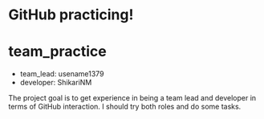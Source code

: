 # GitHub practicing!

# team_practice
* team_lead: usename1379
* developer: ShikariNM

The project goal is to get experience in being a team lead and developer in
terms of GitHub interaction. I should try both roles and do some tasks.